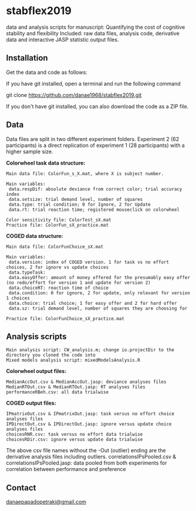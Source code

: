 # stabflex2019
data and analysis scripts for manuscript: Quantifying the cost of cognitive stability and flexibility
Included: raw data files, analysis code, derivative data and interactive JASP statistic output files. 


## Installation

Get the data and code as follows:

If you have git installed, open a terminal and run the following command

git clone https://github.com/danae1968/stabflex2019.git

If you don't have git installed, you can also download the code as a ZIP file.


## Data 
Data files are split in two different experiment folders. Experiment 2 (62 participants) is a direct replication of experiment 1 (28 participants) with a higher sample size.

**Colorwheel task data structure:** 

	Main data file: ColorFun_s_X.mat, where X is subject number.
	
	Main variables:
	 data.respDif: absolute deviance from correct color; trial accuracy index
	 data.setsize: trial demand level, number of squares
	 data.type: trial condition; 0 for Ignore, 2 for Update
	 data.rt: trial reaction time; registered mouseclick on colorwheel 

	Color sensitivity file: ColorTest_sX.mat
	Practice file: ColorFun_sX_practice.mat

**COGED data structure:**

	Main data file: ColorFunChoice_sX.mat

	Main variables:
	 data.version: index of COGED version. 1 for task vs no effort choices, 2 for ignore vs update choices
	 data.typeTask: 
	 data.easyOffer: amount of money offered for the presumably easy offer (no redo/effort for version 1 and update for version 2)
	 data.choiceRT: reaction time of choice
	 data.condition: 0 for ignore, 2 for update, only relevant for version 1 choices
	 data.choice: trial choice; 1 for easy offer and 2 for hard offer
	 data.sz: trial demand level, number of squares they are choosing for

	Practice file: ColorFunChoice_sX_practice.mat

## Analysis scripts
	Main analysis script: CW_analysis.m; change io.projectDir to the directory you cloned the code into
	Mixed models analysis script: mixedModelsAnalysis.R

**Colorwheel output files:** 

	MedianAccOut.csv & MedianAccOut.jasp: deviance analyses files
	MedianRTOut.csv & MedianRTOut.jasp: RT analyses files
	performanceRBeh.csv: all data trialwise

**COGED output files:** 

	IPmatrixOut.csv & IPmatrixOut.jasp: task versus no effort choice analyses files
	IPDirectOut.csv & IPDirectOut.jasp: ignore versus update choice analyses files
	choicesRNR.csv: task versus no effort data trialwise
	choicesRDir.csv: ignore versus update data trialwise

The above csv file names without the -Out (outlier) ending are the derivative analysis files including outliers.
correlationsIPsPooled.csv & correlationsIPsPooled.jasp: data pooled from both experiments for correlation between performance and preference

## Contact

danaepapadopetraki@gmail.com
